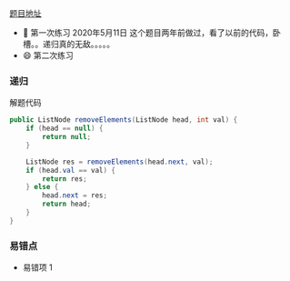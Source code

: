 [题目地址](https://leetcode-cn.com/problems/remove-linked-list-elements/submissions/)



- :slightly_smiling_face: 第一次练习 2020年5月11日 这个题目两年前做过，看了以前的代码，卧槽。。递归真的无敌。。。。。
- :smile: 第二次练习 



### 递归

解题代码

```java
public ListNode removeElements(ListNode head, int val) {
    if (head == null) {
        return null;
    }

    ListNode res = removeElements(head.next, val);
    if (head.val == val) {
        return res;
    } else {
        head.next = res;
        return head;
    }
}
```



### 易错点

- 易错项 1 
